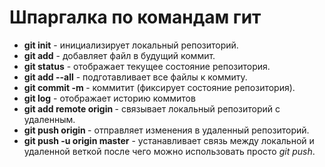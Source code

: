 # Шпаргалка по командам гит  
+ __git init__ - инициализирует локальный репозиторий. 
+ __git add__ - добавляет файл в будущий коммит. 
+ __git status__ - отображает текущее состояние репозитория. 
+ __git add --all__ - подготавливает все файлы к коммиту. 
+ __git commit -m <message>__ - коммитит (фиксирует состояние репозитория). 
+ __git log__ - отображает историю коммитов
+ __git add remote origin *<link>*__ - связывает локальный репозиторий с удаленным. 
+ __git push origin *<branch>*__ - отправляет изменения в удаленный репозиторий. 
+ __git push -u origin master__ - устанавливает связь между локальной и удаленной веткой после чего можно использовать просто *git push*. 




  



